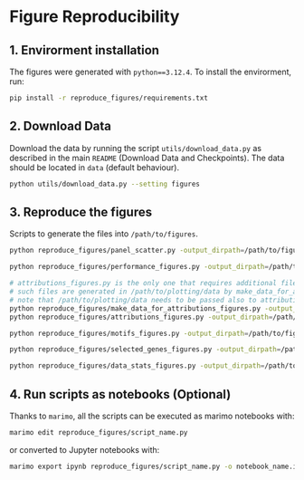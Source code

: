 # Figure Reproducibility

## 1. Envirorment installation
The figures were generated with `python==3.12.4`. To install the envirorment, run:

```bash
pip install -r reproduce_figures/requirements.txt
```

## 2. Download Data
Download the data by running the script `utils/download_data.py` as described in the main `README` (Download Data and Checkpoints). The data should be located in `data` (default behaviour).

```bash
python utils/download_data.py --setting figures
```

## 3. Reproduce the figures

Scripts to generate the files into `/path/to/figures`.

```bash
python reproduce_figures/panel_scatter.py -output_dirpath=/path/to/figures

python reproduce_figures/performance_figures.py -output_dirpath=/path/to/figures

# attributions_figures.py is the only one that requires additional files
# such files are generated in /path/to/plotting/data by make_data_for_attributions_figures.py
# note that /path/to/plotting/data needs to be passed also to attributions_figures.py
python reproduce_figures/make_data_for_attributions_figures.py -output_dirpath=/path/to/plotting/data
python reproduce_figures/attributions_figures.py -output_dirpath=/path/to/figures -plotting_dirpath=/path/to/plotting/data

python reproduce_figures/motifs_figures.py -output_dirpath=/path/to/figures

python reproduce_figures/selected_genes_figures.py -output_dirpath=/path/to/figures

python reproduce_figures/data_stats_figures.py -output_dirpath=/path/to/figures
```

## 4. Run scripts as notebooks (Optional)

Thanks to `marimo`, all the scripts can be executed as marimo notebooks with:

```bash
marimo edit reproduce_figures/script_name.py
```

or converted to Jupyter notebooks with:

```bash
marimo export ipynb reproduce_figures/script_name.py -o notebook_name.ipynb
```
